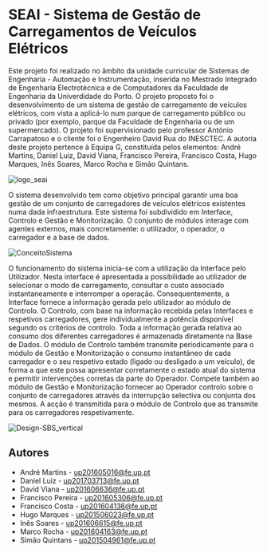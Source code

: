 # SEAI - Sistema de Gestão de Carregamentos de Veículos Elétricos

Este projeto foi realizado no âmbito da unidade curricular de Sistemas de Engenharia - Automação e Instrumentação, inserida no Mestrado Integrado de Engenharia Electrotécnica e de Computadores da Faculdade de Engenharia da Univerdidade do Porto. O projeto proposto foi o desenvolvimento de um sistema de gestão de carregamento de veículos elétricos, com vista a aplicá-lo num parque de carregamento público ou privado (por exemplo, parque da Faculdade de Engenharia ou de um supermercado). O projeto foi supervisionado pelo professor António Carrapatoso e o cliente foi o Engenheiro David Rua do INESCTEC. A autoria deste projeto pertence à Equipa G, constituída pelos elementos: André Martins, Daniel Luiz, David Viana, Francisco Pereira, Francisco Costa, Hugo Marques, Inês Soares, Marco Rocha e Simão Quintans.

![logo_seai](https://user-images.githubusercontent.com/47570179/105549365-c31c7900-5cf8-11eb-8e17-96c4c2617ad5.png)

O sistema desenvolvido tem como objetivo principal garantir uma boa gestão de um conjunto de carregadores de veículos elétricos existentes numa dada infraestrutura. Este sistema foi subdividido em Interface, Controlo e Gestão e Monitorização. O conjunto de módulos interage com agentes externos, mais concretamente: o utilizador, o operador, o carregador e a base de dados.

![ConceitoSistema](https://user-images.githubusercontent.com/47570179/105549197-89e40900-5cf8-11eb-95fb-c82cae237f7c.jpg)

O funcionamento do sistema inicia-se com a utilização da Interface pelo Utilizador. Nesta interface é apresentada a possibilidade ao utilizador de selecionar o modo de carregamento, consultar o custo associado instantaneamente e interromper a operação. Consequentemente, a Interface fornece a informação gerada pelo utilizador ao módulo de Controlo. O Controlo, com base na informação recebida pelas Interfaces e respetivos carregadores, gere individualmente a potência disponível segundo os critérios de controlo. Toda a informação gerada relativa ao consumo dos diferentes carregadores é armazenada diretamente na Base de Dados. O módulo de Controlo também transmite periodicamente para o módulo de Gestão e Monitorização o consumo instantâneo de cada carregador e o seu respetivo estado (ligado ou desligado a um veículo), de forma a que este possa apresentar corretamente o estado atual do sistema e permitir intervenções corretas da parte do Operador. Compete também ao módulo de Gestão e Monitorização fornecer ao Operador controlo sobre o conjunto de carregadores através da interrupção selectiva ou conjunta dos mesmos. A acção é transmitida para o módulo de Controlo que as transmite para os carregadores respetivamente.

![Design-SBS_vertical](https://user-images.githubusercontent.com/47570179/105550874-d8de6e00-5cf9-11eb-985a-cfb603f87058.png)

## Autores
* André Martins - up201605016@fe.up.pt
* Daniel Luiz - up201703713@fe.up.pt
* David Viana - up201606636@fe.up.pt
* Francisco Pereira - up201605306@fe.up.pt
* Francisco Costa - up201604136@fe.up.pt
* Hugo Marques - up201506023@fe.up.pt
* Inês Soares - up201606615@fe.up.pt
* Marco Rocha - up201604163@fe.up.pt
* Simão Quintans - up201504961@fe.up.pt
